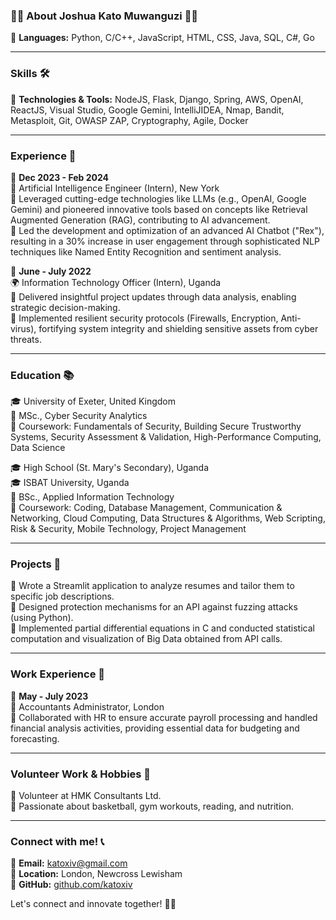 ### 👨‍💻 About Joshua Kato Muwanguzi 👨‍💻

🔹 **Languages:** Python, C/C++, JavaScript, HTML, CSS, Java, SQL, C#, Go

---

### **Skills 🛠️**

🔹 **Technologies & Tools:** NodeJS, Flask, Django, Spring, AWS, OpenAI, ReactJS, Visual Studio, Google Gemini, IntelliJIDEA, Nmap, Bandit, Metasploit, Git, OWASP ZAP, Cryptography, Agile, Docker

---

### **Experience 🚀**

📅 **Dec 2023 - Feb 2024**  
🌆 Artificial Intelligence Engineer (Intern), New York  
🔸 Leveraged cutting-edge technologies like LLMs (e.g., OpenAI, Google Gemini) and pioneered innovative tools based on concepts like Retrieval Augmented Generation (RAG), contributing to AI advancement.  
🔸 Led the development and optimization of an advanced AI Chatbot ("Rex"), resulting in a 30% increase in user engagement through sophisticated NLP techniques like Named Entity Recognition and sentiment analysis.

📅 **June - July 2022**  
🌍 Information Technology Officer (Intern), Uganda  
🔸 Delivered insightful project updates through data analysis, enabling strategic decision-making.  
🔸 Implemented resilient security protocols (Firewalls, Encryption, Anti-virus), fortifying system integrity and shielding sensitive assets from cyber threats.

---

### **Education 📚**

🎓 University of Exeter, United Kingdom  
🔹 MSc., Cyber Security Analytics  
📝 Coursework: Fundamentals of Security, Building Secure Trustworthy Systems, Security Assessment & Validation, High-Performance Computing, Data Science

🎓 High School (St. Mary's Secondary), Uganda  
🎓 ISBAT University, Uganda  
🔹 BSc., Applied Information Technology  
📝 Coursework: Coding, Database Management, Communication & Networking, Cloud Computing, Data Structures & Algorithms, Web Scripting, Risk & Security, Mobile Technology, Project Management

---

### **Projects 💼**

🔹 Wrote a Streamlit application to analyze resumes and tailor them to specific job descriptions.  
🔹 Designed protection mechanisms for an API against fuzzing attacks (using Python).  
🔹 Implemented partial differential equations in C and conducted statistical computation and visualization of Big Data obtained from API calls.

---

### **Work Experience 💼**

📅 **May - July 2023**  
🏢 Accountants Administrator, London  
🔸 Collaborated with HR to ensure accurate payroll processing and handled financial analysis activities, providing essential data for budgeting and forecasting.

---

### **Volunteer Work & Hobbies 🌟**

🔹 Volunteer at HMK Consultants Ltd.  
🔹 Passionate about basketball, gym workouts, reading, and nutrition.

---

### **Connect with me! 📞**

📧 **Email:** katoxiv@gmail.com  
📍 **Location:** London, Newcross Lewisham  
🔗 **GitHub:** [github.com/katoxiv](https://github.com/katoxiv)

Let's connect and innovate together! 💼✨
